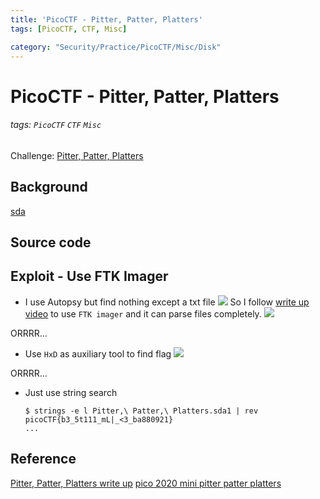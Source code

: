 ```yaml
---
title: 'PicoCTF - Pitter, Patter, Platters'
tags: [PicoCTF, CTF, Misc]

category: "Security/Practice/PicoCTF/Misc/Disk"
---
```


# PicoCTF - Pitter, Patter, Platters
<!-- more -->
###### tags: `PicoCTF` `CTF` `Misc`
Challenge: [Pitter, Patter, Platters](https://play.picoctf.org/practice/challenge/87?category=4&page=2)

## Background
[sda](https://blog.gtwang.org/linux/linux-add-format-mount-harddisk/)

## Source code

## Exploit - Use FTK Imager
* I use Autopsy but find nothing except a txt file
![](https://i.imgur.com/7IXjuMn.png)
So I follow [write up video](https://youtu.be/P0wvFs02oKY) to use `FTK imager` and it can parse files completely.
![](https://i.imgur.com/FdC9k3V.png)

ORRRR...

* Use `HxD` as auxiliary tool to find flag
![](https://i.imgur.com/RTIOn1G.png)

ORRRR...

* Just use string search
    ```bash!
    $ strings -e l Pitter,\ Patter,\ Platters.sda1 | rev
    picoCTF{b3_5t111_mL|_<3_ba880921}
    ...
    ```

## Reference
[Pitter, Patter, Platters write up](https://github.com/Dvd848/CTFs/blob/master/2020_picoCTF_Mini/Pitter_Patter_Platters.md)
[pico 2020 mini pitter patter platters](https://youtu.be/P0wvFs02oKY)